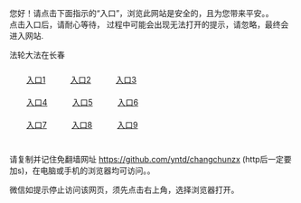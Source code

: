 您好！请点击下面指示的“入口”，浏览此网站是安全的，且为您带来平安。。 <br/>
点击入口后，请耐心等待， 过程中可能会出现无法打开的提示，请忽略，最终会进入网站. </br>

法轮大法在长春<br/>
<div style="padding:10px"><a style="margin:20px" target="_blank" href="https://d1be5b0zck6jeb.cloudfront.net/2Qpsp?uwrmib" id="ccLink1" rel="nofollow">入口1</a> <a target="_blank" style="margin:20px" href="https://d2vz3k1sl6g4he.cloudfront.net/2Qpsp?epwfueeq" id="ccLink2" rel="nofollow">入口2</a> <a style="margin:20px" target="_blank" href="https://d3ng8eee36k698.cloudfront.net/2Qpsp?qshdev" id="ccLink3" rel="nofollow">入口3</a></div>

<div style="padding:10px" ><a style="margin:20px" target="_blank" href="https://d1be5b0zck6jeb.cloudfront.net/2Qpsp?uwrmib" id="ccLink4" rel="nofollow">入口4</a> <a style="margin:20px" href="https://d2vz3k1sl6g4he.cloudfront.net/2Qpsp?epwfueeq" target="_blank" id="ccLink5" rel="nofollow">入口5</a> <a style="margin:20px" href="https://d3ng8eee36k698.cloudfront.net/2Qpsp?qshdev" target="_blank" id="ccLink6" rel="nofollow">入口6</a></div>

<div style="padding:10px"><a style="margin:20px" target="_blank" href="https://d1be5b0zck6jeb.cloudfront.net/2Qpsp?uwrmib" id="ccLink7" rel="nofollow">入口7</a> <a style="margin:20px" href="https://d2vz3k1sl6g4he.cloudfront.net/2Qpsp?epwfueeq" target="_blank" id="ccLink8" rel="nofollow">入口8</a> <a style="margin:20px" target="_blank" href="https://d3ng8eee36k698.cloudfront.net/2Qpsp?qshdev" id="ccLink9" rel="nofollow">入口9</a></div>

<br/>



请复制并记住免翻墙网址 https://github.com/yntd/changchunzx (http后一定要加s)，在电脑或手机的浏览器均可访问。。<br/>

微信如提示停止访问该网页，须先点击右上角，选择浏览器打开。

